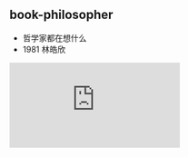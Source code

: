 <!-- 
title: 哲学家都在想什么
from: book
create: 2019-03-30
tags: book
-->

## book-philosopher

- 哲学家都在想什么
- 1981 林皓欣

![哲学家都在想什么](https://raw.githubusercontent.com/TongCui/icards/master/notebooks/tong/images/philosopher.pdf)
